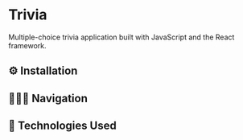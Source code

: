 # Trivia

Multiple-choice trivia application built with JavaScript and the React framework.

## ⚙️ Installation

## 👩🏻‍💻 Navigation

## 👾 Technologies Used
